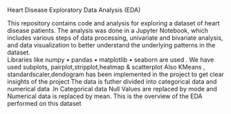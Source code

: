 Heart Disease Exploratory Data Analysis (EDA)

This repository contains code and analysis for exploring a dataset of heart disease patients. The analysis was done in a Jupyter Notebook,
which includes various steps of data processing, univariate and bivariate analysis, and data visualization to better understand the underlying patterns in the dataset.\
Libraries like numpy •	pandas •	matplotlib 	•	seaborn are used .
We have used subplots, pairplot,stripplot,heatmap & scatterplot
Also KMeans , standardscaler,dendogram has been implemented in the project to get clear insights of the project
The data is futher divided into categorical data and numerical data .In Categorical data Null Values are replaced by mode and Numerical data is replaced by mean.
This is the overview of the EDA performed on this dataset



